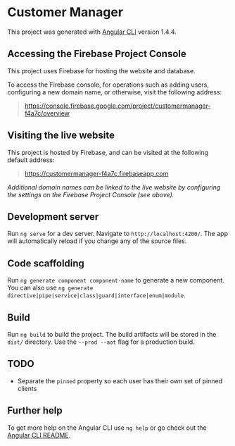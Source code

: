 # Customer Manager

This project was generated with [Angular CLI](https://github.com/angular/angular-cli) version 1.4.4.

## Accessing the Firebase Project Console
This project uses Firebase for hosting the website and database.

To access the Firebase console, for operations such as adding users, configuring a new domain name, or otherwise, visit the following address:

 > https://console.firebase.google.com/project/customermanager-f4a7c/overview

 ## Visiting the live website
This project is hosted by Firebase, and can be visited at the following default address:

> https://customermanager-f4a7c.firebaseapp.com

_Additional domain names can be linked to the live website by configuring the settings on the Firebase Project Console (see above)._

## Development server

Run `ng serve` for a dev server. Navigate to `http://localhost:4200/`. The app will automatically reload if you change any of the source files.

## Code scaffolding

Run `ng generate component component-name` to generate a new component. You can also use `ng generate directive|pipe|service|class|guard|interface|enum|module`.

## Build

Run `ng build` to build the project. The build artifacts will be stored in the `dist/` directory. Use the `--prod --aot` flag for a production build.

## TODO
 - Separate the `pinned` property so each user has their own set of pinned clients

## Further help

To get more help on the Angular CLI use `ng help` or go check out the [Angular CLI README](https://github.com/angular/angular-cli/blob/master/README.md).
